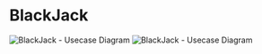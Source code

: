 # BlackJack

![BlackJack - Usecase Diagram](https://user-images.githubusercontent.com/55184866/233798669-7cebbbd6-b68e-4ad4-8c22-fc7c3747e966.png)
![BlackJack - Usecase Diagram](https://user-images.githubusercontent.com/55184866/233798726-bb6f4494-564a-40a4-b3bb-25753f9cf1f7.png)
